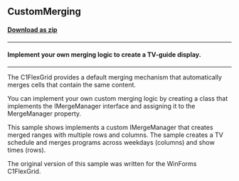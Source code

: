 ## CustomMerging
#### [Download as zip](https://grapecity.github.io/DownGit/#/home?url=https://github.com/GrapeCity/ComponentOne-WPF-Samples/tree/master/NET_4.6.2/C1.WPF.FlexGrid/CS/CustomMerging)
____
#### Implement your own merging logic to create a TV-guide display.
____
The C1FlexGrid provides a default merging mechanism that automatically
merges cells that contain the same content.

You can implement your own custom merging logic by creating a class
that implements the IMergeManager interface and assigning it to the
MergeManager property.

This sample shows implements a custom IMergeManager that creates merged
ranges with multiple rows and columns. The sample creates a TV schedule 
and merges programs across weekdays (columns) and show times (rows).

The original version of this sample was written for the WinForms C1FlexGrid.


